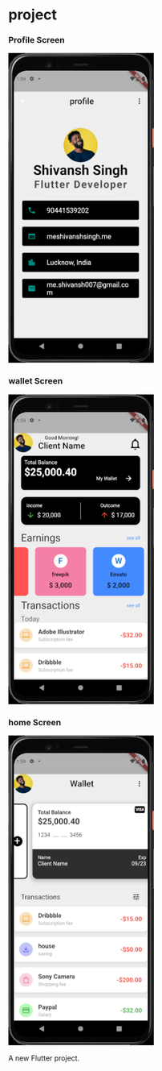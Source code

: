 # project



### Profile Screen
![profile Screen](screenshots/ff.png)
### wallet Screen
![wallet Screen](screenshots/gg.png)
### home Screen
![home Screen](screenshots/hh.png)

A new Flutter project.
